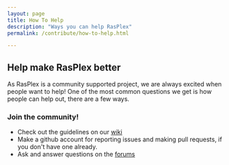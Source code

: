 ```yaml
---
layout: page
title: How To Help
description: "Ways you can help RasPlex"
permalink: /contribute/how-to-help.html

---
```


## Help make RasPlex better

As RasPlex is a community supported project, we are always excited when people want to help! One of the most common questions we get is how people can help out, there are a few ways.

### Join the community!

+ Check out the guidelines on our <a href="https://github.com/RasPlex/RasPlex/wiki" target="_blank">wiki</a>
+ Make a github account for reporting issues and making pull requests, if you don't have one already.
+ Ask and answer questions on the <a href="http://forums.plexapp.com/index.php/forum/126-rasplex/"> forums</a>
